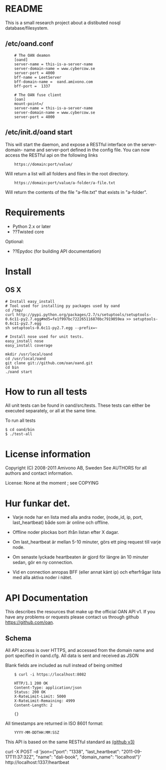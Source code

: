 README
======

This is a small research project about a distibuted nosql database/filesystem.

/etc/oand.conf
--------------
        # The OAN deamon
        [oand]
        server-name = this-is-a-server-name
        server-domain-name = www.cybercow.se
        server-port = 4000
        bff-name = LeetServer
        bff-domain-name =  oand.amivono.com
        bff-port =  1337

        # The OAN fuse client
        [oan]
        mount-point=/
        server-name = this-is-a-server-name
        server-domain-name = www.cybercow.se
        server-port = 4000

/etc/init.d/oand start
----------------------

This will start the daemon, and expose a RESTful interface on the server-domain-
name and server-port defined in the config file. You can now access the
RESTful api on the following links

        https://domain:port/value/

Will return a list will all folders and files in the root directory.

        https://domain:port/value/a-folder/a-file.txt

Will return the contents of the file "a-file.txt" that exists in "a-folder".

Requirements
============

- Python 2.x or later
- ??Twisted core

Optional:
- ??Epydoc (for building API documentation)

Install
=======

OS X
----
    # Install easy_install
    # Tool used for installing py packages used by oand
    cd /tmp/
    curl http://pypi.python.org/packages/2.7/s/setuptools/setuptools-0.6c11-py2.7.egg#md5=fe1f997bc722265116870bc7919059ea >> setuptools-0.6c11-py2.7.egg
    sh setuptools-0.6c11-py2.7.egg --prefix=~

    # Install nose used for unit tests.
    easy_install nose
    easy_install coverage

    mkdir /usr/local/oand
    cd /usr/local/oand
    git clone git://github.com/oan/oand.git
    cd bin
    ./oand start

How to run all tests
====================

All unit tests can be found in oand/src/tests. These tests can either be
executed separately, or all at the same time.

To run all tests

    $ cd oand/bin
    $ ./test-all

License information
===================

Copyright (C) 2008-2011 Amivono AB, Sweden
See AUTHORS for all authors and contact information.

License: None at the moment ; see COPYING

Hur funkar det.
===============

* Varje node har en lista med alla andra noder, (node_id, ip, port, last_heartbeat)
  både som är online och offline.

* Offline noder plockas bort ifrån listan efter X dagar.

* Om last_heartbeat är mellan 5-10 minuter, görs ett ping request till varje node.

* Om senaste lyckade heartbeaten är gjord för längre än 10 minuter sedan,
  gör en ny connection.

* Vid en connection anropas BFF (eller annat känt ip) och efterfrågar lista
  med alla aktiva noder i nätet.


 API Documentation
 =================

 This describes the resources that make up the official OAN API v1. If you have
 any problems or requests please contact us through github https://github.com/oan.

Schema
------

All API access is over HTTPS, and accessed from the domain name and port
specified in oand.cfg. All data is sent and received as JSON

Blank fields are included as null instead of being omitted

        $ curl -i https://localhost:8082

        HTTP/1.1 200 OK
        Content-Type: application/json
        Status: 200 OK
        X-RateLimit-Limit: 5000
        X-RateLimit-Remaining: 4999
        Content-Length: 2

        {}

All timestamps are returned in ISO 8601 format:

        YYYY-MM-DDTHH:MM:SSZ

This API is based on the same RESTful standard as
[(github v3)](http://developer.github.com/v3/)

curl -X POST -d 'json={"port": "1338", "last_heartbeat": "2011-09-17T11:37:32Z", "name": "dali-book", "domain_name": "localhost"}' http://localhost:1337/heartbeat
